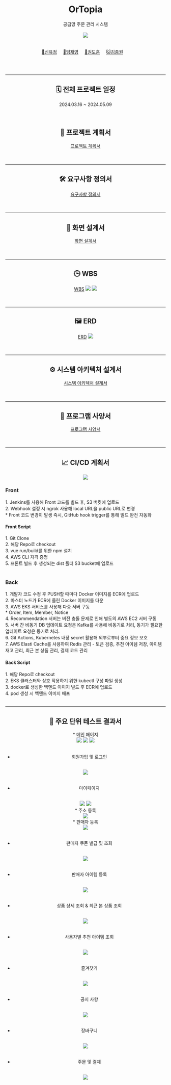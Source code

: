 <div align=center>

# OrTopia
공급망 주문 관리 시스템
<br>
<br>
<a href = "https://www.notion.so/c275b28e80d348438337a95a55b7bc56"><img src="https://img.shields.io/badge/Team Notion-ffffff?style=social&logo=Notion&logoColor=black" /></a>
<br>
<br>
<br>
[🤠신유정](https://github.com/yujeong-shin)&nbsp;&nbsp;&nbsp;&nbsp;&nbsp;[🐻임재영](https://github.com/Hi-Imjaeyoung)&nbsp;&nbsp;&nbsp;&nbsp;&nbsp;[🐼권도훈](https://github.com/kwondohoon1)&nbsp;&nbsp;&nbsp;&nbsp;&nbsp;[🐱김종원](https://github.com/Kimjongwon1)&nbsp;&nbsp;&nbsp;&nbsp;&nbsp;
</div>
<br>
<br>

---
<div align=center>
<h2> 🗓️ 전체 프로젝트 일정 </h2>
2024.03.16 ~ 2024.05.09
<br>
<br>
<br>
<h2>📝 프로젝트 계획서 </h2>
<a href="https://github.com/yujeong-shin/OrTopia/blob/master/Docs/%ED%94%84%EB%A1%9C%EC%A0%9D%ED%8A%B8%EA%B3%84%ED%9A%8D%EC%84%9C/%ED%94%84%EB%A1%9C%EC%A0%9D%ED%8A%B8%20%EA%B3%84%ED%9A%8D%EC%84%9C.pdf">프로젝트 계획서</a>
</div>
<br>
<br>

---
<div align=center>
<h2> 🛠️ 요구사항 정의서 </h2>
<a href="https://github.com/yujeong-shin/OrTopia/blob/master/Docs/%EC%9A%94%EA%B5%AC%EC%82%AC%ED%95%AD%EC%A0%95%EC%9D%98%EC%84%9C/%EC%9A%94%EA%B5%AC%EC%82%AC%ED%95%AD%EC%A0%95%EC%9D%98%EC%84%9C.pdf">요구사항 정의서</a>
</div>
<br>
<br>

---
<div align=center>
<h2> 🎨 화면 설계서 </h2>
<a href="https://www.figma.com/file/LJ6RQlTleAg8cQPLwReTHm/3%EC%A1%B0?type=design&node-id=0-1&mode=design&t=87fYffD9wVwiXvXe-0">화면 설계서</a>
</div>
<br>
<br>

---
<div align=center>
<h2> 🕒 WBS </h2>
<a href="https://github.com/yujeong-shin/OrTopia/blob/master/Docs/WBS/WBS.pdf">WBS</a>
<img src="https://github.com/yujeong-shin/OrTopia/blob/master/Docs/WBS/WBS1.png" />
<img src="https://github.com/yujeong-shin/OrTopia/blob/master/Docs/WBS/WBS2.png" />
</div>
<br>
<br>

---
<div align=center>
<h2> 🖼️ ERD </h2> 
<a href="https://app.diagrams.net/#G1V4hFe8kKqSb__3v7j4n1dP4GaezfI1jR#%7B%22pageId%22%3A%22zsw55LCCuFM0yS5R2fEg%22%7D">ERD</a>
<img src="https://github.com/yujeong-shin/OrTopia/blob/master/Docs/ERD/ERD.png" />
</div>
<br>
<br>

---
<div align=center>
<h2> ⚙️ 시스템 아키텍처 설계서 </h2>
<a href="https://github.com/beyond-sw-camp/be03-fin-3team-OrTopia-OMS/assets/57553339/e5498ed1-97a3-4119-800f-17d86b315299">시스템 아키텍처 설계서</a>
</div>
<br>
<br>

---
<div align=center>
<h2> 📰 프로그램 사양서 </h2>
<a href="https://github.com/yujeong-shin/OrTopia/blob/master/Docs/%ED%94%84%EB%A1%9C%EA%B7%B8%EB%9E%A8%EC%82%AC%EC%96%91%EC%84%9C/%ED%94%84%EB%A1%9C%EA%B7%B8%EB%9E%A8%20%EC%82%AC%EC%96%91%EC%84%9C.pdf">프로그램 사양서</a>
</div>
<br>
<br>

---

<div align=center>
<h2> 📈 CI/CD 계획서 </h2>
<img src="https://github.com/beyond-sw-camp/be03-fin-3team-OrTopia-OMS/assets/57553339/044ef5ff-42a8-48c2-ad9a-935a4ba692b6" />
</div>
 
<h3> Front </h3>
1. Jenkins를 사용해 Front 코드를 빌드 후, S3 버킷에 업로드<br>
2. Webhook 설정 시 ngrok 사용해 local URL을 public URL로 변경<br>
* Front 코드 변경이 발생 즉시, GitHub hook trigger를 통해 빌드 완전 자동화<br>

<h4> Front Script </h4>
1. Git Clone<br>
2. 해당 Repo로 checkout<br>
3. vue run/build를 위한 npm 설치<br>
4. AWS CLI 자격 증명<br>
5. 프론트 빌드 후 생성되는 dist 폴더 S3 bucket에 업로드

<br>
<br>

<h3> Back </h3>
1. 개발자 코드 수정 후 PUSH할 때마다 Docker 이미지를 ECR에 업로드<br>
2. 마스터 노드가 ECR에 올린 Docker 이미지를 다운<br>
3. AWS EKS 서비스를 사용해 다중 서버 구동<br>
* Order, Item, Member, Notice<br>
4. Recommendation 서버는 버전 충돌 문제로 인해 별도의 AWS EC2 서버 구동<br>
5. 서버 간 비동기 DB 업데이트 요청은 Kafka를 사용해 비동기로 처리, 동기가 필요한 업데이트 요청은 동기로 처리. <br>
6. Git Actions, Kubernetes 내장 secret 활용해 외부로부터 중요 정보 보호<br>
7. AWS Elasti Cache를 사용하여 Redis 관리 - 토큰 검증, 추천 아이템 저장, 아이템 재고 관리, 최근 본 상품 관리, 결제 코드 관리

<h4> Back Script </h4>
1. 해당 Repo로 checkout<br>
2. EKS 클러스터와 상호 작용하기 위한 kubectl 구성 파일 생성<br>
3. docker로 생성한 백엔드 이미지 빌드 후 ECR에 업로드<br>
4. pod 생성 시 백엔드 이미지 배포
<br>
<br>

---
<div align=center>
<h2> 🧩 주요 단위 테스트 결과서 </h2> 
* 메인 페이지
<br>
<img src="https://github.com/beyond-sw-camp/be03-fin-3team-OrTopia-OMS/assets/57553339/3e9bdbe0-647f-4c2c-b63b-5b4ddcc8415e"
 />
<img src="https://github.com/beyond-sw-camp/be03-fin-3team-OrTopia-OMS/assets/57553339/d8101d8b-d09c-424c-baae-225c49103c9c" />
<img src="https://github.com/beyond-sw-camp/be03-fin-3team-OrTopia-OMS/assets/57553339/27f74d94-1835-4912-9d71-774d67cc114c" />
<br>
<br>

* 회원가입 및 로그인
<br>
<img src="https://github.com/beyond-sw-camp/be03-fin-3team-OrTopia-OMS/assets/57553339/c9af6eba-6506-4ab0-a795-4925931a3da8" />
<br>
<br>

* 마이페이지
<br>
<img src="https://github.com/beyond-sw-camp/be03-fin-3team-OrTopia-OMS/assets/57553339/0f0c1913-7945-4f7e-9d63-0546afed635f" />
<img src="https://github.com/beyond-sw-camp/be03-fin-3team-OrTopia-OMS/assets/57553339/15e87ebb-af4a-4457-9396-b243140f5599" />
<br>
* 주소 등록
<br>
<img src="https://github.com/beyond-sw-camp/be03-fin-3team-OrTopia-OMS/assets/57553339/620325fb-bd6b-4dfe-bdde-5eb119b25d85" />
<br>
* 판매자 등록
<br>
<img src="https://github.com/beyond-sw-camp/be03-fin-3team-OrTopia-OMS/assets/57553339/d25b5d15-fd17-450f-a1a2-c950e41229ee" />
<br>
<br>

* 판매자 쿠폰 발급 및 조회
<br>
<img src="https://github.com/beyond-sw-camp/be03-fin-3team-OrTopia-OMS/assets/57553339/89f31afe-3dd5-4644-bef8-b112b795dbe1" />
<br>
<br>

* 판매자 아이템 등록
<br>
<img src="https://github.com/beyond-sw-camp/be03-fin-3team-OrTopia-OMS/assets/57553339/b503dc36-4b2d-400c-a9fd-fda5459a474a" />
<br>
<br>

* 상품 상세 조회 & 최근 본 상품 조회
<br>
<img src="https://github.com/beyond-sw-camp/be03-fin-3team-OrTopia-OMS/assets/57553339/ca9c0dba-ea97-4542-a01b-4b5047118499" />
<br>
<br>

* 사용자별 추천 아이템 조회
<br>
<img src="https://github.com/beyond-sw-camp/be03-fin-3team-OrTopia-OMS/assets/57553339/4b73af96-a9f6-4b80-a221-6f832cddf0b0" />
<br>
<br>


* 즐겨찾기
<br>
<img src="https://github.com/beyond-sw-camp/be03-fin-3team-OrTopia-OMS/assets/57553339/d9d51c0c-76f6-4a4f-ae20-4fbff339e385" />
<br>
<br>

* 공지 사항
<br>
<img src="https://github.com/beyond-sw-camp/be03-fin-3team-OrTopia-OMS/assets/57553339/634761e5-eb1e-4071-be16-b2f3ebda7f78" />
<br>
<br>


* 장바구니
<br>
<img src="https://github.com/beyond-sw-camp/be03-fin-3team-OrTopia-OMS/assets/57553339/ace85082-7d44-4244-8842-df28118e3d8a" />
<br>
<br>


* 주문 및 결제
<br>
<img src="https://github.com/beyond-sw-camp/be03-fin-3team-OrTopia-OMS/assets/57553339/9d5a8396-16d7-4d9a-8090-e94fd98d33e7" />
<br>
<br>
